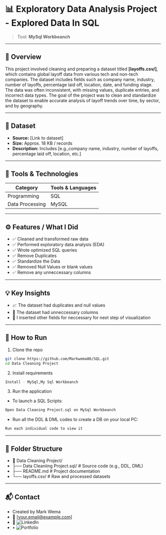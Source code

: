 # 📊 Exploratory Data Analysis Project - Explored Data In SQL
> Tool: **MySql Workbeanch**

---

## 🧠 Overview  
This project involved cleaning and preparing a dataset titled **[layoffs.csv/]**, which contains global layoff data from various tech and non-tech companies. The dataset includes fields such as company name, industry, number of layoffs, percentage laid off, location, date, and funding stage. The data was often inconsistent, with missing values, duplicate entries, and incorrect data types. The goal of the project was to clean and standardize the dataset to enable accurate analysis of layoff trends over time, by sector, and by geography.

---

## 📁 Dataset  
- **Source:** [Link to dataset]  
- **Size:** Approx. 18 KB / records  
- **Description:** Includes [e.g.,company name, industry, number of layoffs, percentage laid off, location, etc.]

---

## 🧰 Tools & Technologies

| Category         | Tools & Languages                       |
|------------------|------------------------------------------|
| Programming      | SQL                                      |
| Data Processing  | MySQL                                    |

---

## ⚙️ Features / What I Did
- ✅ Cleaned and transformed raw data  
- ✅ Performed exploratory data analysis (EDA)  
- ✅ Wrote optimized SQL queries 
- ✅ Remove Duplicates
- ✅ Standardize the Data
- ✅ Removed Null Values or blank values
- ✅ Remove any unneccessary columns 


---

## 💡 Key Insights  
- 📈 The dataset had duplicates and null values  
- 👥 The dataset had unneccessary columns  
- 🤖 I inserted other fields for neccessary for next step of visualization  

---

## 🚀 How to Run

1. Clone the repo  
```bash
git clone https://github.com/Markwema86/SQL.git
cd Data Cleaning Project
```
2. Install requirements
```bash
Install - MySql,My Sql Workbeanch
```
3. Run the application
- To launch a SQL Scripts:
```bash
Open Data Cleaning Project.sql on MySql Workbeanch
```
- Run all the DDL & DML codes to create a DB on your local PC:
```bash
Run each individual code to view it 
```

---

## 🧩 Folder Structure
- 📁 Data Cleaning Project/
- ├── Data Cleaniing Project.sql/      # Source code (e.g., DDL, DML)
- ├── README.md         # Project documentation
- └── layoffs.csv/      # Raw and processed datasets

---

## 📬 Contact
- Created by Mark Wema
- 📧 [your.email@example.com]
- 🔗 ![LinkedIn](https://www.linkedin.com/in/mark-wema-385193328/)
-  • ![Portfolio]()
